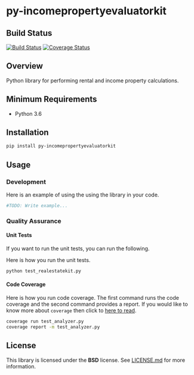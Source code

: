 # py-incomepropertyevaluatorkit
## Build Status
[![Build Status](https://travis-ci.org/MikaSoftware/py-incomepropertyevaluatorkit.svg?branch=master)](https://travis-ci.org/MikaSoftware/py-incomepropertyevaluatorkit)
[![Coverage Status](https://coveralls.io/repos/github/MikaSoftware/py-incomepropertyevaluatorkit/badge.svg?branch=master)](https://coveralls.io/github/MikaSoftware/py-incomepropertyevaluatorkit?branch=master)

## Overview
Python library for performing rental and income property calculations.

## Minimum Requirements
* Python 3.6

## Installation
  ```bash
  pip install py-incomepropertyevaluatorkit
  ```

## Usage
### Development
Here is an example of using the using the library in your code.

  ```python
  #TODO: Write example...
  ```

### Quality Assurance
#### Unit Tests
If you want to run the unit tests, you can run the following.

Here is how you run the unit tests.

```bash
python test_realestatekit.py
```

#### Code Coverage
Here is how you run code coverage. The first command runs the code coverage
and the second command provides a report. If you would like to know more about ``coverage`` then click to [here to read](http://coverage.readthedocs.io/en/latest/).

```bash
coverage run test_analyzer.py
coverage report -m test_analyzer.py
```

## License
This library is licensed under the **BSD** license. See [LICENSE.md](LICENSE.md) for more information.
